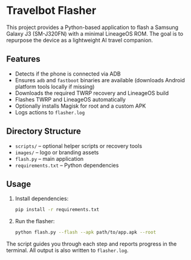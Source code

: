 # Travelbot Flasher

This project provides a Python-based application to flash a Samsung Galaxy J3 (SM-J320FN) with a minimal LineageOS ROM. The goal is to repurpose the device as a lightweight AI travel companion.

## Features
- Detects if the phone is connected via ADB
- Ensures `adb` and `fastboot` binaries are available (downloads Android platform tools locally if missing)
- Downloads the required TWRP recovery and LineageOS build
- Flashes TWRP and LineageOS automatically
- Optionally installs Magisk for root and a custom APK
- Logs actions to `flasher.log`

## Directory Structure
- `scripts/` – optional helper scripts or recovery tools
- `images/` – logo or branding assets
- `flash.py` – main application
- `requirements.txt` – Python dependencies

## Usage
1. Install dependencies:
   ```bash
   pip install -r requirements.txt
   ```
2. Run the flasher:
   ```bash
   python flash.py --flash --apk path/to/app.apk --root
   ```

The script guides you through each step and reports progress in the terminal. All output is also written to `flasher.log`.
